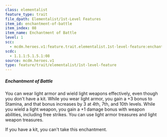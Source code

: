 ```yaml
---
class: elementalist
feature_type: trait
file_dpath: Elementalist/1st-Level Features
item_id: enchantment-of-battle
item_index: 08
item_name: Enchantment of Battle
level: 1
scc:
  - mcdm.heroes.v1:feature.trait.elementalist.1st-level-feature:enchantment-of-battle
scdc:
  - 1.1.1:5.1.5.1:08
source: mcdm.heroes.v1
type: feature/trait/elementalist/1st-level-feature
---
```


##### Enchantment of Battle

You can wear light armor and wield light weapons effectively, even though you don't have a kit. While you wear light armor, you gain a +3 bonus to Stamina, and that bonus increases by 3 at 4th, 7th, and 10th levels. While you wield a light weapon, you gain a +1 damage bonus with weapon abilities, including free strikes. You can use light armor treasures and light weapon treasures.

If you have a kit, you can't take this enchantment.
